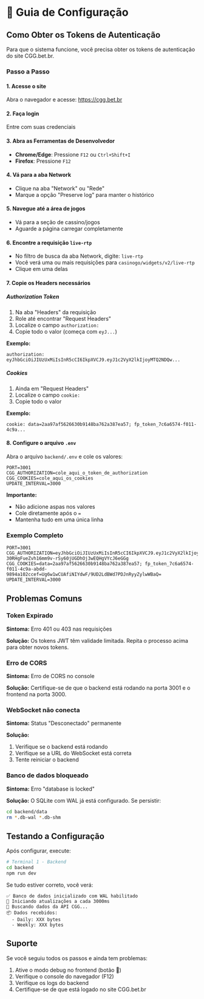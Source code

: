 # 🔧 Guia de Configuração

## Como Obter os Tokens de Autenticação

Para que o sistema funcione, você precisa obter os tokens de autenticação do site CGG.bet.br.

### Passo a Passo

#### 1. Acesse o site
Abra o navegador e acesse: https://cgg.bet.br

#### 2. Faça login
Entre com suas credenciais

#### 3. Abra as Ferramentas de Desenvolvedor
- **Chrome/Edge**: Pressione `F12` ou `Ctrl+Shift+I`
- **Firefox**: Pressione `F12`

#### 4. Vá para a aba Network
- Clique na aba "Network" ou "Rede"
- Marque a opção "Preserve log" para manter o histórico

#### 5. Navegue até a área de jogos
- Vá para a seção de cassino/jogos
- Aguarde a página carregar completamente

#### 6. Encontre a requisição `live-rtp`
- No filtro de busca da aba Network, digite: `live-rtp`
- Você verá uma ou mais requisições para `casinogo/widgets/v2/live-rtp`
- Clique em uma delas

#### 7. Copie os Headers necessários

##### Authorization Token
1. Na aba "Headers" da requisição
2. Role até encontrar "Request Headers"
3. Localize o campo `authorization:`
4. Copie todo o valor (começa com `eyJ...`)

**Exemplo:**
```
authorization: eyJhbGciOiJIUzUxMiIsInR5cCI6IkpXVCJ9.eyJ1c2VyX2lkIjoyMTQ2NDQw...
```

##### Cookies
1. Ainda em "Request Headers"
2. Localize o campo `cookie:`
3. Copie todo o valor

**Exemplo:**
```
cookie: data=2aa97af5626630b9148ba762a387ea57; fp_token_7c6a6574-f011-4c9a...
```

#### 8. Configure o arquivo `.env`

Abra o arquivo `backend/.env` e cole os valores:

```env
PORT=3001
CGG_AUTHORIZATION=cole_aqui_o_token_de_authorization
CGG_COOKIES=cole_aqui_os_cookies
UPDATE_INTERVAL=3000
```

**Importante:**
- Não adicione aspas nos valores
- Cole diretamente após o `=`
- Mantenha tudo em uma única linha

### Exemplo Completo

```env
PORT=3001
CGG_AUTHORIZATION=eyJhbGciOiJIUzUxMiIsInR5cCI6IkpXVCJ9.eyJ1c2VyX2lkIjoyMTQ2NDQwNTMzOTkwNjE4MTAsInR5cGUiOiJhY2Nlc3MiLCJzaSI6MSwidXMiOjEsInBlcm1pc3Npb25zIjpbMSwyLDMsNCw1LDYsNyw4LDEwLDEyLDEzLDE0XSwidHRsIjozMDAsImMiOiJCUiIsInYxIjp0cnVlLCJ2MiI6dHJ1ZSwidjMiOnRydWUsImV4cCI6MTc2MTY4MjE3N30.paBM8KDceXQZhLJZGLoBa9uVrYlsKiSuOd9D8jE1-30RHgFueZvh16mm9v-rSy60jUGDhOj3wEQHgVYcJ6eGGg
CGG_COOKIES=data=2aa97af5626630b9148ba762a387ea57; fp_token_7c6a6574-f011-4c9a-abdd-9894a102ccef=Ug6w1wCUAfiNIYdwF/9UD2LdBWd7PDJnRyyZylwWBaQ=
UPDATE_INTERVAL=3000
```

## Problemas Comuns

### Token Expirado
**Sintoma:** Erro 401 ou 403 nas requisições

**Solução:** Os tokens JWT têm validade limitada. Repita o processo acima para obter novos tokens.

### Erro de CORS
**Sintoma:** Erro de CORS no console

**Solução:** Certifique-se de que o backend está rodando na porta 3001 e o frontend na porta 3000.

### WebSocket não conecta
**Sintoma:** Status "Desconectado" permanente

**Solução:**
1. Verifique se o backend está rodando
2. Verifique se a URL do WebSocket está correta
3. Tente reiniciar o backend

### Banco de dados bloqueado
**Sintoma:** Erro "database is locked"

**Solução:** O SQLite com WAL já está configurado. Se persistir:
```bash
cd backend/data
rm *.db-wal *.db-shm
```

## Testando a Configuração

Após configurar, execute:

```bash
# Terminal 1 - Backend
cd backend
npm run dev
```

Se tudo estiver correto, você verá:
```
✅ Banco de dados inicializado com WAL habilitado
🚀 Iniciando atualizações a cada 3000ms
🔄 Buscando dados da API CGG...
📦 Dados recebidos:
  - Daily: XXX bytes
  - Weekly: XXX bytes
```

## Suporte

Se você seguiu todos os passos e ainda tem problemas:

1. Ative o modo debug no frontend (botão 🐛)
2. Verifique o console do navegador (F12)
3. Verifique os logs do backend
4. Certifique-se de que está logado no site CGG.bet.br
